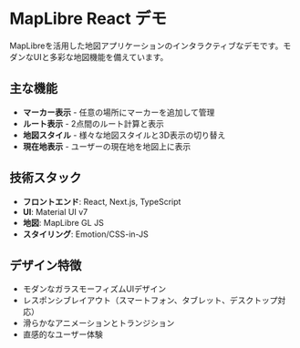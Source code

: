 # MapLibre React デモ

MapLibreを活用した地図アプリケーションのインタラクティブなデモです。モダンなUIと多彩な地図機能を備えています。

## 主な機能

- **マーカー表示** - 任意の場所にマーカーを追加して管理
- **ルート表示** - 2点間のルート計算と表示
- **地図スタイル** - 様々な地図スタイルと3D表示の切り替え
- **現在地表示** - ユーザーの現在地を地図上に表示

## 技術スタック

- **フロントエンド**: React, Next.js, TypeScript
- **UI**: Material UI v7
- **地図**: MapLibre GL JS
- **スタイリング**: Emotion/CSS-in-JS

## デザイン特徴

- モダンなガラスモーフィズムUIデザイン
- レスポンシブレイアウト（スマートフォン、タブレット、デスクトップ対応）
- 滑らかなアニメーションとトランジション
- 直感的なユーザー体験